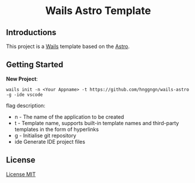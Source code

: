 <h1 align="center">Wails Astro Template</h1>

## Introductions

This project is a [Wails](https://github.com/wailsapp/wails) template based on the [Astro](https://astro.build/).

## Getting Started

**New Project**:

```
wails init -n <Your Appname> -t https://github.com/hnggngn/wails-astro -g -ide vscode
```

flag description:

-   n - The name of the application to be created
-   t - Template name, supports built-in template names and third-party templates in the form of hyperlinks
-   g - Initialise git repository
-   ide Generate IDE project files

## License

[License MIT](./LICENSE)

